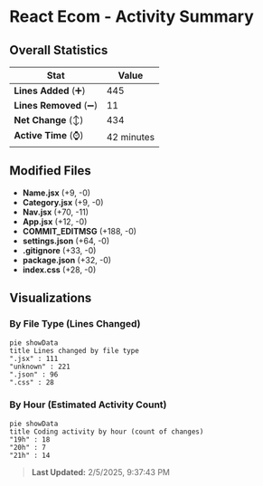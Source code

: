 # React Ecom - Activity Summary 

## Overall Statistics

| Stat                   | Value                                                             |
| ---------------------- | ----------------------------------------------------------------- |
| **Lines Added** (➕)   | 445                                          |
| **Lines Removed** (➖) | 11                                        |
| **Net Change** (↕)    | 434                |
| **Active Time** (⌚)   | 42 minutes |


## Modified Files
- **Name.jsx** (+9, -0)
- **Category.jsx** (+9, -0)
- **Nav.jsx** (+70, -11)
- **App.jsx** (+12, -0)
- **COMMIT_EDITMSG** (+188, -0)
- **settings.json** (+64, -0)
- **.gitignore** (+33, -0)
- **package.json** (+32, -0)
- **index.css** (+28, -0)

## Visualizations

### By File Type (Lines Changed)

```mermaid
pie showData
title Lines changed by file type
".jsx" : 111
"unknown" : 221
".json" : 96
".css" : 28
```

### By Hour (Estimated Activity Count)

```mermaid
pie showData
title Coding activity by hour (count of changes)
"19h" : 18
"20h" : 7
"21h" : 14
```


> **Last Updated:** 2/5/2025, 9:37:43 PM